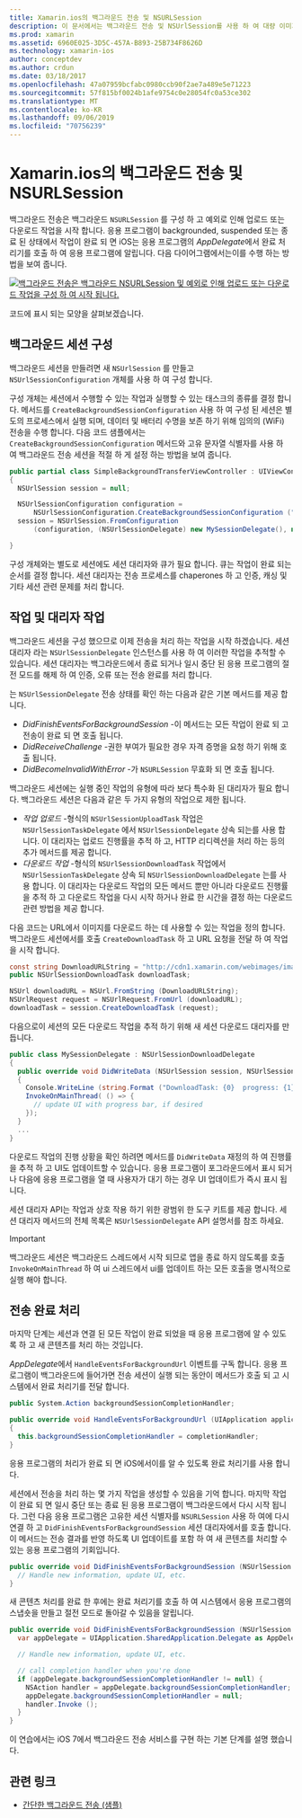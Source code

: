 ```yaml
---
title: Xamarin.ios의 백그라운드 전송 및 NSURLSession
description: 이 문서에서는 백그라운드 전송 및 NSUrlSession를 사용 하 여 대량 이미지의 다운로드를 시작 하는 방법을 보여 주는 연습을 제공 하 고 앱이 백그라운드에 배치 될 때 해당 다운로드를 계속 합니다.
ms.prod: xamarin
ms.assetid: 6960E025-3D5C-457A-B893-25B734F8626D
ms.technology: xamarin-ios
author: conceptdev
ms.author: crdun
ms.date: 03/18/2017
ms.openlocfilehash: 47a07959bcfabc0980ccb90f2ae7a489e5e71223
ms.sourcegitcommit: 57f815bf0024b1afe9754c0e28054fc0a53ce302
ms.translationtype: MT
ms.contentlocale: ko-KR
ms.lasthandoff: 09/06/2019
ms.locfileid: "70756239"
---
```

# <a name="background-transfer-and-nsurlsession-in-xamarinios"></a>Xamarin.ios의 백그라운드 전송 및 NSURLSession

백그라운드 전송은 백그라운드 `NSURLSession` 를 구성 하 고 예외로 인해 업로드 또는 다운로드 작업을 시작 합니다. 응용 프로그램이 backgrounded, suspended 또는 종료 된 상태에서 작업이 완료 되 면 iOS는 응용 프로그램의 *AppDelegate*에서 완료 처리기를 호출 하 여 응용 프로그램에 알립니다. 다음 다이어그램에서는이를 수행 하는 방법을 보여 줍니다.

 [![](background-transfer-walkthrough-images/transfer.png "백그라운드 전송은 백그라운드 NSURLSession 및 예외로 인해 업로드 또는 다운로드 작업을 구성 하 여 시작 됩니다.")](background-transfer-walkthrough-images/transfer.png#lightbox)

코드에 표시 되는 모양을 살펴보겠습니다.

## <a name="configuring-a-background-session"></a>백그라운드 세션 구성

백그라운드 세션을 만들려면 새 `NSUrlSession` 를 만들고 `NSUrlSessionConfiguration` 개체를 사용 하 여 구성 합니다.

구성 개체는 세션에서 수행할 수 있는 작업과 실행할 수 있는 태스크의 종류를 결정 합니다.
메서드를 `CreateBackgroundSessionConfiguration` 사용 하 여 구성 된 세션은 별도의 프로세스에서 실행 되며, 데이터 및 배터리 수명을 보존 하기 위해 임의의 (WiFi) 전송을 수행 합니다.
다음 코드 샘플에서는 `CreateBackgroundSessionConfiguration` 메서드와 고유 문자열 식별자를 사용 하 여 백그라운드 전송 세션을 적절 하 게 설정 하는 방법을 보여 줍니다.

```csharp
public partial class SimpleBackgroundTransferViewController : UIViewController
{
  NSUrlSession session = null;

  NSUrlSessionConfiguration configuration =
      NSUrlSessionConfiguration.CreateBackgroundSessionConfiguration ("com.SimpleBackgroundTransfer.BackgroundSession");
  session = NSUrlSession.FromConfiguration
      (configuration, (NSUrlSessionDelegate) new MySessionDelegate(), new NSOperationQueue());

}
```

구성 개체와는 별도로 세션에도 세션 대리자와 큐가 필요 합니다.
큐는 작업이 완료 되는 순서를 결정 합니다. 세션 대리자는 전송 프로세스를 chaperones 하 고 인증, 캐싱 및 기타 세션 관련 문제를 처리 합니다.

## <a name="working-with-tasks-and-delegates"></a>작업 및 대리자 작업

백그라운드 세션을 구성 했으므로 이제 전송을 처리 하는 작업을 시작 하겠습니다. 세션 대리자 라는 `NSUrlSessionDelegate` 인스턴스를 사용 하 여 이러한 작업을 추적할 수 있습니다. 세션 대리자는 백그라운드에서 종료 되거나 일시 중단 된 응용 프로그램의 절전 모드를 해제 하 여 인증, 오류 또는 전송 완료를 처리 합니다.

는 `NSUrlSessionDelegate` 전송 상태를 확인 하는 다음과 같은 기본 메서드를 제공 합니다.

- *DidFinishEventsForBackgroundSession* -이 메서드는 모든 작업이 완료 되 고 전송이 완료 되 면 호출 됩니다.
- *DidReceiveChallenge* -권한 부여가 필요한 경우 자격 증명을 요청 하기 위해 호출 됩니다.
- *DidBecomeInvalidWithError* -가 `NSURLSession` 무효화 되 면 호출 됩니다.

백그라운드 세션에는 실행 중인 작업의 유형에 따라 보다 특수화 된 대리자가 필요 합니다. 백그라운드 세션은 다음과 같은 두 가지 유형의 작업으로 제한 됩니다.

- *작업 업로드* -형식의 `NSUrlSessionUploadTask` 작업은 `NSUrlSessionTaskDelegate` 에서 `NSUrlSessionDelegate` 상속 되는를 사용 합니다. 이 대리자는 업로드 진행률을 추적 하 고, HTTP 리디렉션을 처리 하는 등의 추가 메서드를 제공 합니다.
- *다운로드 작업* -형식의 `NSUrlSessionDownloadTask` 작업에서 `NSUrlSessionTaskDelegate` 상속 되 `NSUrlSessionDownloadDelegate` 는를 사용 합니다. 이 대리자는 다운로드 작업의 모든 메서드 뿐만 아니라 다운로드 진행률을 추적 하 고 다운로드 작업을 다시 시작 하거나 완료 한 시간을 결정 하는 다운로드 관련 방법을 제공 합니다.

다음 코드는 URL에서 이미지를 다운로드 하는 데 사용할 수 있는 작업을 정의 합니다. 백그라운드 세션에서를 호출 `CreateDownloadTask` 하 고 URL 요청을 전달 하 여 작업을 시작 합니다.

```csharp
const string DownloadURLString = "http://cdn1.xamarin.com/webimages/images/xamarin.png";
public NSUrlSessionDownloadTask downloadTask;

NSUrl downloadURL = NSUrl.FromString (DownloadURLString);
NSUrlRequest request = NSUrlRequest.FromUrl (downloadURL);
downloadTask = session.CreateDownloadTask (request);
```

다음으로이 세션의 모든 다운로드 작업을 추적 하기 위해 새 세션 다운로드 대리자를 만듭니다.

```csharp
public class MySessionDelegate : NSUrlSessionDownloadDelegate
{
  public override void DidWriteData (NSUrlSession session, NSUrlSessionDownloadTask downloadTask, long bytesWritten, long totalBytesWritten, long totalBytesExpectedToWrite)
  {
    Console.WriteLine (string.Format ("DownloadTask: {0}  progress: {1}", downloadTask, progress));
    InvokeOnMainThread( () => {
      // update UI with progress bar, if desired
    });
  }
  ...
}
```

다운로드 작업의 진행 상황을 확인 하려면 메서드를 `DidWriteData` 재정의 하 여 진행률을 추적 하 고 UI도 업데이트할 수 있습니다. 응용 프로그램이 포그라운드에서 표시 되거나 다음에 응용 프로그램을 열 때 사용자가 대기 하는 경우 UI 업데이트가 즉시 표시 됩니다.

세션 대리자 API는 작업과 상호 작용 하기 위한 광범위 한 도구 키트를 제공 합니다. 세션 대리자 메서드의 전체 목록은 `NSUrlSessionDelegate` API 설명서를 참조 하세요.

> [!IMPORTANT]
> 백그라운드 세션은 백그라운드 스레드에서 시작 되므로 앱을 종료 하지 않도록를 호출 `InvokeOnMainThread` 하 여 ui 스레드에서 ui를 업데이트 하는 모든 호출을 명시적으로 실행 해야 합니다. 

## <a name="handling-transfer-completion"></a>전송 완료 처리

마지막 단계는 세션과 연결 된 모든 작업이 완료 되었을 때 응용 프로그램에 알 수 있도록 하 고 새 콘텐츠를 처리 하는 것입니다.

*AppDelegate*에서 `HandleEventsForBackgroundUrl` 이벤트를 구독 합니다. 응용 프로그램이 백그라운드에 들어가면 전송 세션이 실행 되는 동안이 메서드가 호출 되 고 시스템에서 완료 처리기를 전달 합니다.

```csharp
public System.Action backgroundSessionCompletionHandler;

public override void HandleEventsForBackgroundUrl (UIApplication application, string sessionIdentifier, System.Action completionHandler)
{
  this.backgroundSessionCompletionHandler = completionHandler;
}
```

응용 프로그램의 처리가 완료 되 면 iOS에서이를 알 수 있도록 완료 처리기를 사용 합니다.

세션에서 전송을 처리 하는 몇 가지 작업을 생성할 수 있음을 기억 합니다. 마지막 작업이 완료 되 면 일시 중단 또는 종료 된 응용 프로그램이 백그라운드에서 다시 시작 됩니다. 그런 다음 응용 프로그램은 고유한 세션 식별자를 `NSURLSession` 사용 하 여에 다시 연결 하 고 `DidFinishEventsForBackgroundSession` 세션 대리자에서를 호출 합니다. 이 메서드는 전송 결과를 반영 하도록 UI 업데이트를 포함 하 여 새 콘텐츠를 처리할 수 있는 응용 프로그램의 기회입니다.

```csharp
public override void DidFinishEventsForBackgroundSession (NSUrlSession session) {
  // Handle new information, update UI, etc.
}
```

새 콘텐츠 처리를 완료 한 후에는 완료 처리기를 호출 하 여 시스템에서 응용 프로그램의 스냅숏을 만들고 절전 모드로 돌아갈 수 있음을 알립니다.

```csharp
public override void DidFinishEventsForBackgroundSession (NSUrlSession session) {
  var appDelegate = UIApplication.SharedApplication.Delegate as AppDelegate;

  // Handle new information, update UI, etc.

  // call completion handler when you're done
  if (appDelegate.backgroundSessionCompletionHandler != null) {
    NSAction handler = appDelegate.backgroundSessionCompletionHandler;
    appDelegate.backgroundSessionCompletionHandler = null;
    handler.Invoke ();
  }
}
```

이 연습에서는 iOS 7에서 백그라운드 전송 서비스를 구현 하는 기본 단계를 설명 했습니다.

## <a name="related-links"></a>관련 링크

- [간단한 백그라운드 전송 (샘플)](https://docs.microsoft.com/samples/xamarin/ios-samples/simplebackgroundtransfer)
